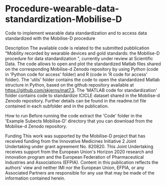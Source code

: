 # Procedure-wearable-data-standardization-Mobilise-D
Code to implement wearable data standardization and to access data standardized with the Mobilise-D procedure

Description
The available code is related to the submitted pubblication "Mobility recorded by wearable devices and gold standards: the Mobilise-D procedure for data standardization ", currently under review at Scientific Data.
The code allows to open and plot the standardized Matlab files shared on the corresponding Mobilise-d Zenodo repository by using Python (code in 'Python code for access' folder) and R (code in 'R code for access' folder). 
The 'utils' folder contains the code to open the standardized Matlab structure in Python, based on the github repository available at https://github.com/skjerns/mat7.3. 
The 'MATLAB code for standardization' folder contains code to standardize ICICLE dataset shared in the Mobilise-d Zenodo repository.
Further details can be found in the readme.txt file contained in each subfolder and in the publication.

How to run
Before running the code extract the 'Code' folder in the 'Example Subects Mobilise-D' directory that you can download from the Mobilise-d Zenodo repository.

Funding
This work was supported by the Mobilise-D project that has received funding from the Innovative Medicines Initiative 2 Joint Undertaking under grant agreement No. 820820. This Joint Undertaking receives support from the European Union's Horizon 2020 research and innovation program and the European Federation of Pharmaceutical Industries and Associations (EFPIA). Content in this publication reflects the authors' view and neither IMI nor the European Union, EFPIA, or any Associated Partners are responsible for any use that may be made of the information contained herein.
